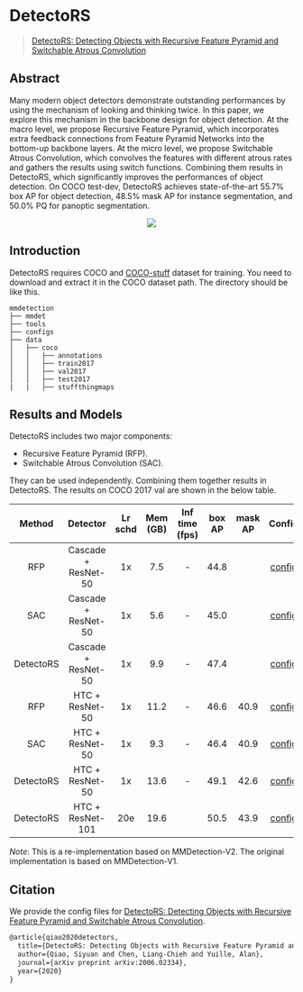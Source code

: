 # DetectoRS

> [DetectoRS: Detecting Objects with Recursive Feature Pyramid and Switchable Atrous Convolution](https://arxiv.org/abs/2006.02334)

<!-- [ALGORITHM] -->

## Abstract

Many modern object detectors demonstrate outstanding performances by using the mechanism of looking and thinking twice. In this paper, we explore this mechanism in the backbone design for object detection. At the macro level, we propose Recursive Feature Pyramid, which incorporates extra feedback connections from Feature Pyramid Networks into the bottom-up backbone layers. At the micro level, we propose Switchable Atrous Convolution, which convolves the features with different atrous rates and gathers the results using switch functions. Combining them results in DetectoRS, which significantly improves the performances of object detection. On COCO test-dev, DetectoRS achieves state-of-the-art 55.7% box AP for object detection, 48.5% mask AP for instance segmentation, and 50.0% PQ for panoptic segmentation.

<div align=center>
<img src="https://user-images.githubusercontent.com/40661020/143877901-24451581-2c50-4a54-b000-c4cb111e29ad.png"/>
</div>

## Introduction

DetectoRS requires COCO and [COCO-stuff](http://calvin.inf.ed.ac.uk/wp-content/uploads/data/cocostuffdataset/stuffthingmaps_trainval2017.zip) dataset for training. You need to download and extract it in the COCO dataset path.
The directory should be like this.

```none
mmdetection
├── mmdet
├── tools
├── configs
├── data
│   ├── coco
│   │   ├── annotations
│   │   ├── train2017
│   │   ├── val2017
│   │   ├── test2017
|   |   ├── stuffthingmaps
```

## Results and Models

DetectoRS includes two major components:

- Recursive Feature Pyramid (RFP).
- Switchable Atrous Convolution (SAC).

They can be used independently.
Combining them together results in DetectoRS.
The results on COCO 2017 val are shown in the below table.

| Method | Detector | Lr schd | Mem (GB) | Inf time (fps) | box AP | mask AP | Config | Download |
|:------:|:--------:|:-------:|:--------:|:--------------:|:------:|:-------:|:------:|:--------:|
| RFP | Cascade + ResNet-50 | 1x | 7.5 | - | 44.8 | | [config](https://github.com/open-mmlab/mmdetection/tree/master/configs/detectors/cascade_rcnn_r50_rfp_1x_coco.py) | [model](https://download.openmmlab.com/mmdetection/v2.0/detectors/cascade_rcnn_r50_rfp_1x_coco/cascade_rcnn_r50_rfp_1x_coco-8cf51bfd.pth) &#124; [log](https://download.openmmlab.com/mmdetection/v2.0/detectors/cascade_rcnn_r50_rfp_1x_coco/cascade_rcnn_r50_rfp_1x_coco_20200624_104126.log.json) |
| SAC | Cascade + ResNet-50 | 1x | 5.6 | - | 45.0| | [config](https://github.com/open-mmlab/mmdetection/tree/master/configs/detectors/cascade_rcnn_r50_sac_1x_coco.py) | [model](https://download.openmmlab.com/mmdetection/v2.0/detectors/cascade_rcnn_r50_sac_1x_coco/cascade_rcnn_r50_sac_1x_coco-24bfda62.pth) &#124; [log](https://download.openmmlab.com/mmdetection/v2.0/detectors/cascade_rcnn_r50_sac_1x_coco/cascade_rcnn_r50_sac_1x_coco_20200624_104402.log.json) |
| DetectoRS | Cascade + ResNet-50 | 1x | 9.9 | - | 47.4 | | [config](https://github.com/open-mmlab/mmdetection/tree/master/configs/detectors/detectors_cascade_rcnn_r50_1x_coco.py) | [model](https://download.openmmlab.com/mmdetection/v2.0/detectors/detectors_cascade_rcnn_r50_1x_coco/detectors_cascade_rcnn_r50_1x_coco-32a10ba0.pth) &#124; [log](https://download.openmmlab.com/mmdetection/v2.0/detectors/detectors_cascade_rcnn_r50_1x_coco/detectors_cascade_rcnn_r50_1x_coco_20200706_001203.log.json) |
| RFP | HTC + ResNet-50 | 1x | 11.2 | - | 46.6 | 40.9 | [config](https://github.com/open-mmlab/mmdetection/tree/master/configs/detectors/htc_r50_rfp_1x_coco.py) | [model](https://download.openmmlab.com/mmdetection/v2.0/detectors/htc_r50_rfp_1x_coco/htc_r50_rfp_1x_coco-8ff87c51.pth) &#124; [log](https://download.openmmlab.com/mmdetection/v2.0/detectors/htc_r50_rfp_1x_coco/htc_r50_rfp_1x_coco_20200624_103053.log.json) |
| SAC | HTC + ResNet-50 | 1x | 9.3 | - | 46.4 | 40.9 | [config](https://github.com/open-mmlab/mmdetection/tree/master/configs/detectors/htc_r50_sac_1x_coco.py) | [model](https://download.openmmlab.com/mmdetection/v2.0/detectors/htc_r50_sac_1x_coco/htc_r50_sac_1x_coco-bfa60c54.pth) &#124; [log](https://download.openmmlab.com/mmdetection/v2.0/detectors/htc_r50_sac_1x_coco/htc_r50_sac_1x_coco_20200624_103111.log.json) |
| DetectoRS | HTC + ResNet-50 | 1x | 13.6 | - | 49.1 | 42.6 | [config](https://github.com/open-mmlab/mmdetection/tree/master/configs/detectors/detectors_htc_r50_1x_coco.py) | [model](https://download.openmmlab.com/mmdetection/v2.0/detectors/detectors_htc_r50_1x_coco/detectors_htc_r50_1x_coco-329b1453.pth) &#124; [log](https://download.openmmlab.com/mmdetection/v2.0/detectors/detectors_htc_r50_1x_coco/detectors_htc_r50_1x_coco_20200624_103659.log.json) |
| DetectoRS | HTC + ResNet-101 | 20e | 19.6 |  | 50.5 | 43.9 | [config](https://github.com/open-mmlab/mmdetection/tree/master/configs/detectors/detectors_htc_r101_20e_coco.py) | [model](https://download.openmmlab.com/mmdetection/v2.0/detectors/detectors_htc_r101_20e_coco/detectors_htc_r101_20e_coco_20210419_203638-348d533b.pth) &#124; [log](https://download.openmmlab.com/mmdetection/v2.0/detectors/detectors_htc_r101_20e_coco/detectors_htc_r101_20e_coco_20210419_203638.log.json) |

*Note*: This is a re-implementation based on MMDetection-V2.
The original implementation is based on MMDetection-V1.

## Citation

We provide the config files for [DetectoRS: Detecting Objects with Recursive Feature Pyramid and Switchable Atrous Convolution](https://arxiv.org/pdf/2006.02334.pdf).

```latex
@article{qiao2020detectors,
  title={DetectoRS: Detecting Objects with Recursive Feature Pyramid and Switchable Atrous Convolution},
  author={Qiao, Siyuan and Chen, Liang-Chieh and Yuille, Alan},
  journal={arXiv preprint arXiv:2006.02334},
  year={2020}
}
```
